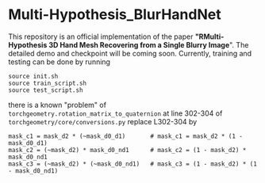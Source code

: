 # Multi-Hypothesis_BlurHandNet
This repository is an official implementation of the paper **"RMulti-Hypothesis 3D Hand Mesh Recovering from a Single Blurry Image**". 
The detailed demo and checkpoint will be coming soon. Currently, training and testing can be done by running
```
source init.sh
source train_script.sh
source test_script.sh
```

there is a known "problem" of `torchgeometry.rotation_matrix_to_quaternion` at line 302-304 of `torchgeometry/core/conversions.py` replace L302-304 by
```
mask_c1 = mask_d2 * (~mask_d0_d1)       # mask_c1 = mask_d2 * (1 - mask_d0_d1)
mask_c2 = (~mask_d2) * mask_d0_nd1      # mask_c2 = (1 - mask_d2) * mask_d0_nd1
mask_c3 = (~mask_d2) * (~mask_d0_nd1)   # mask_c3 = (1 - mask_d2) * (1 - mask_d0_nd1)
```
